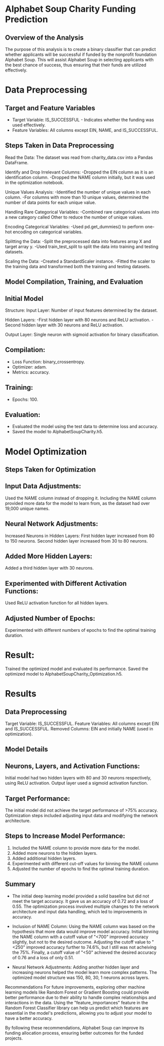 # Alphabet Soup Charity Funding Prediction
## Overview of the Analysis
The purpose of this analysis is to create a binary classifier that can predict whether applicants will be successful if funded by the nonprofit foundation Alphabet Soup. This will assist Alphabet Soup in selecting applicants with the best chance of success, thus ensuring that their funds are utilized effectively.

# Data Preprocessing
## Target and Feature Variables
  - Target Variable: IS_SUCCESSFUL - Indicates whether the funding was used effectively.
  - Feature Variables: All columns except EIN, NAME, and IS_SUCCESSFUL.
## Steps Taken in Data Preprocessing

Read the Data: The dataset was read from charity_data.csv into a Pandas DataFrame.

Identify and Drop Irrelevant Columns:
    -Dropped the EIN column as it is an identification column.
    -Dropped the NAME column initially, but it was used in the optimization notebook.

Unique Values Analysis:
    -Identified the number of unique values in each column.
    -For columns with more than 10 unique values, determined the number of data points for each unique value.

Handling Rare Categorical Variables:
    -Combined rare categorical values into a new category called Other to reduce the number of unique values.

Encoding Categorical Variables:
    -Used pd.get_dummies() to perform one-hot encoding on categorical variables.

Splitting the Data:
    -Split the preprocessed data into features array X and target array y.
    -Used train_test_split to split the data into training and testing datasets.

Scaling the Data:
    -Created a StandardScaler instance.
    -Fitted the scaler to the training data and transformed both the training and testing datasets.

## Model Compilation, Training, and Evaluation
## Initial Model

Structure:
Input Layer: Number of input features determined by the dataset.

Hidden Layers:
    -First hidden layer with 80 neurons and ReLU activation.
    -Second hidden layer with 30 neurons and ReLU activation.

Output Layer: Single neuron with sigmoid activation for binary classification.

## Compilation:
-   Loss Function: binary_crossentropy.
-   Optimizer: adam.
-   Metrics: accuracy.
## Training:
-   Epochs: 100.
## Evaluation:
-   Evaluated the model using the test data to determine loss and accuracy.
-   Saved the model to AlphabetSoupCharity.h5.

# Model Optimization
## Steps Taken for Optimization

## Input Data Adjustments:
Used the NAME column instead of dropping it. Including the NAME column provided more data for the model to learn from, as the dataset had over 19,000 unique names.

## Neural Network Adjustments:
Increased Neurons in Hidden Layers:
First hidden layer increased from 80 to 150 neurons.
Second hidden layer increased from 30 to 80 neurons.

## Added More Hidden Layers:
Added a third hidden layer with 30 neurons.

## Experimented with Different Activation Functions:
Used ReLU activation function for all hidden layers.

## Adjusted Number of Epochs:
Experimented with different numbers of epochs to find the optimal training duration.

# Result:
Trained the optimized model and evaluated its performance.
Saved the optimized model to AlphabetSoupCharity_Optimization.h5.

# Results
## Data Preprocessing
Target Variable: IS_SUCCESSFUL.
Feature Variables: All columns except EIN and IS_SUCCESSFUL.
Removed Columns: EIN and initially NAME (used in optimization).

## Model Details
## Neurons, Layers, and Activation Functions:
  Initial model had two hidden layers with 80 and 30 neurons respectively, using ReLU activation.
  Output layer used a sigmoid activation function.

## Target Performance:
  The initial model did not achieve the target performance of >75% accuracy.
  Optimization steps included adjusting input data and modifying the network architecture.

## Steps to Increase Model Performance:
1. Included the NAME column to provide more data for the model.
2. Added more neurons to the hidden layers.
3. Added additional hidden layers.
4. Experimented with different cut-off values for binning the NAME column
5. Adjusted the number of epochs to find the optimal training duration.

## Summary
- The initial deep learning model provided a solid baseline but did not meet the target accuracy. It gave us an accuracy of 0.72 and a loss of 0.55. The optimization process involved multiple changes to the network architecture and input data handling, which led to improvements in accuracy.

- Inclusion of NAME Column: Using the NAME column was based on the hypothesis that more data would improve model accuracy. Initial binning the NAME column with a cutoff value of "<700" improved accuracy slightly, but not to the desired outcome. Adjusting the cutoff value to "<250" improved accuracy further to 74.6%, but I still was not acheiving the 75%.  Finally, a cutoff value of "<50" achieved the desired accuracy of 0.76 and a loss of only 0.51. 

- Neural Network Adjustments: Adding another hidden layer and increasing neurons helped the model learn more complex patterns. The optimized model structure was 150, 80, 30, 1 neurons across layers.

Recommendations
For future improvements, exploring other machine learning models like Random Forest or Gradient Boosting could provide better performance due to their ability to handle complex relationships and interactions in the data. Using the "feature_importances" feature in the Random Forest Classifier library can help us predict which features are essential in the model's predictions, allowing you to adjust your model to have a better accuracy. 




By following these recommendations, Alphabet Soup can improve its funding allocation process, ensuring better outcomes for the funded projects.










